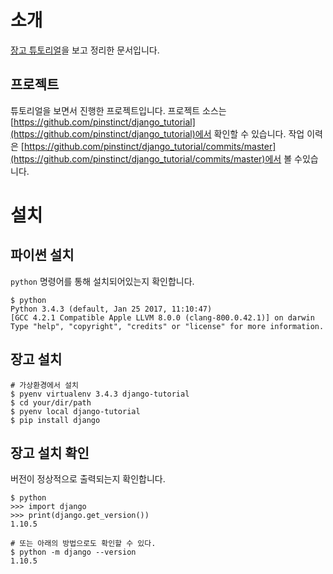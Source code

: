 # 소개
[장고 튜토리얼](http://django-document-korean.readthedocs.io/ko/latest/intro/index.html)을 보고 정리한 문서입니다.

## 프로젝트
튜토리얼을 보면서 진행한 프로젝트입니다.
프로젝트 소스는 [https://github.com/pinstinct/django_tutorial](https://github.com/pinstinct/django_tutorial)에서 확인할 수 있습니다.
작업 이력은 [https://github.com/pinstinct/django_tutorial/commits/master](https://github.com/pinstinct/django_tutorial/commits/master)에서 볼 수있습니다.


# 설치

## 파이썬 설치

`python` 명령어를 통해 설치되어있는지 확인합니다.

```shell
$ python
Python 3.4.3 (default, Jan 25 2017, 11:10:47)
[GCC 4.2.1 Compatible Apple LLVM 8.0.0 (clang-800.0.42.1)] on darwin
Type "help", "copyright", "credits" or "license" for more information.
```

## 장고 설치

```shell
# 가상환경에서 설치
$ pyenv virtualenv 3.4.3 django-tutorial
$ cd your/dir/path
$ pyenv local django-tutorial
$ pip install django
```

## 장고 설치 확인

버전이 정상적으로 출력되는지 확인합니다.

```shell
$ python
>>> import django
>>> print(django.get_version())
1.10.5

# 또는 아래의 방법으로도 확인할 수 있다.
$ python -m django --version
1.10.5
```
